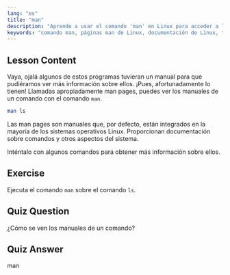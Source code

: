 ```yaml
---
lang: "es"
title: "man"
description: "Aprende a usar el comando 'man' en Linux para acceder a los manuales de comandos. Descubre documentación esencial de Linux para principiantes y mejora tus habilidades de línea de comandos."
keywords: "comando man, páginas man de Linux, documentación de Linux, tutorial de Linux, guía de línea de comandos, Linux para principiantes"
---
```


## Lesson Content

Vaya, ojalá algunos de estos programas tuvieran un manual para que pudiéramos ver más información sobre ellos. ¡Pues, afortunadamente lo tienen! Llamadas apropiadamente man pages, puedes ver los manuales de un comando con el comando `man`.

```bash
man ls
```

Las man pages son manuales que, por defecto, están integrados en la mayoría de los sistemas operativos Linux. Proporcionan documentación sobre comandos y otros aspectos del sistema.

Inténtalo con algunos comandos para obtener más información sobre ellos.

## Exercise

Ejecuta el comando `man` sobre el comando `ls`.

## Quiz Question

¿Cómo se ven los manuales de un comando?

## Quiz Answer

man
